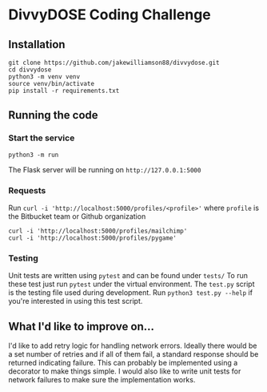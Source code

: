 # DivvyDOSE Coding Challenge

## Installation

```
git clone https://github.com/jakewilliamson88/divvydose.git
cd divvydose
python3 -m venv venv
source venv/bin/activate
pip install -r requirements.txt
```

## Running the code

### Start the service
```
python3 -m run
```

The Flask server will be running on `http://127.0.0.1:5000`

### Requests

Run `curl -i 'http://localhost:5000/profiles/<profile>'` where `profile` is the Bitbucket team or Github organization
```
curl -i 'http://localhost:5000/profiles/mailchimp'
curl -i 'http://localhost:5000/profiles/pygame'
```

### Testing
Unit tests are written using `pytest` and can be found under `tests/`
To run these test just run `pytest` under the virtual environment.
The `test.py` script is the testing file used during development.
Run `python3 test.py --help` if you're interested in using this test script.

## What I'd like to improve on...
I'd like to add retry logic for handling network errors. Ideally there would be a set number of retries and if all of them fail, a standard response should be returned indicating failure.
This can probably be implemented using a decorator to make things simple.
I would also like to write unit tests for network failures to make sure the implementation works.
